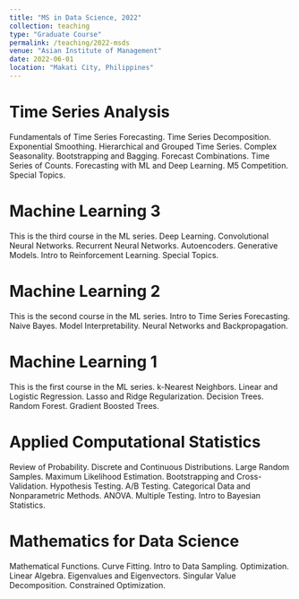 ```yaml
---
title: "MS in Data Science, 2022"
collection: teaching
type: "Graduate Course"
permalink: /teaching/2022-msds
venue: "Asian Institute of Management"
date: 2022-06-01
location: "Makati City, Philippines"
---
```


Time Series Analysis
======
Fundamentals of Time Series Forecasting. Time Series Decomposition. Exponential Smoothing. Hierarchical and Grouped Time Series. Complex Seasonality. Bootstrapping and Bagging. Forecast Combinations. Time Series of Counts. Forecasting with ML and Deep Learning. M5 Competition. Special Topics.

Machine Learning 3
======
This is the third course in the ML series. Deep Learning. Convolutional Neural Networks. Recurrent Neural Networks. Autoencoders. Generative Models. Intro to Reinforcement Learning. Special Topics.

Machine Learning 2
======
This is the second course in the ML series. Intro to Time Series Forecasting. Naive Bayes. Model Interpretability. Neural Networks and Backpropagation.

Machine Learning 1
======
This is the first course in the ML series. k-Nearest Neighbors. Linear and Logistic Regression. Lasso and Ridge Regularization. Decision Trees. Random Forest. Gradient Boosted Trees.

Applied Computational Statistics
======
Review of Probability. Discrete and Continuous Distributions. Large Random Samples. Maximum Likelihood Estimation. Bootstrapping and Cross-Validation. Hypothesis Testing. A/B Testing. Categorical Data and Nonparametric Methods. ANOVA. Multiple Testing. Intro to Bayesian Statistics.

Mathematics for Data Science
======
Mathematical Functions. Curve Fitting. Intro to Data Sampling. Optimization. Linear Algebra. Eigenvalues and Eigenvectors. Singular Value Decomposition. Constrained Optimization.

